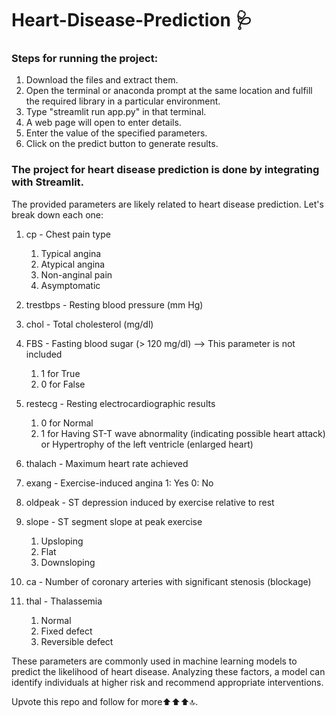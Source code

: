 # Heart-Disease-Prediction 🩺

### Steps for running the project:
1. Download the files and extract them.
2. Open the terminal or anaconda prompt at the same location and fulfill the required library in a particular environment.
3. Type "streamlit run app.py" in that terminal.
4. A web page will open to enter details.
5. Enter the value of the specified parameters.
6. Click on the predict button to generate results.   

### The project for heart disease prediction is done by integrating with Streamlit.

The provided parameters are likely related to heart disease prediction. Let's break down each one:

1. cp - Chest pain type
    1. Typical angina
    2. Atypical angina
    3. Non-anginal pain
    4. Asymptomatic

2. trestbps - Resting blood pressure (mm Hg)

3. chol - Total cholesterol (mg/dl)

4. FBS - Fasting blood sugar (> 120 mg/dl) --> This parameter is not included 
   1. 1 for True
   2. 0 for False

5. restecg - Resting electrocardiographic results 
   1. 0 for Normal
   2. 1 for Having ST-T wave abnormality (indicating possible heart attack) or Hypertrophy of the left ventricle (enlarged heart)

6. thalach - Maximum heart rate achieved

7. exang - Exercise-induced angina
 1: Yes
 0: No

8. oldpeak - ST depression induced by exercise relative to rest

9. slope - ST segment slope at peak exercise
   1. Upsloping
   2. Flat
   3. Downsloping

10. ca - Number of coronary arteries with significant stenosis (blockage)

11. thal - Thalassemia
    1. Normal
    2. Fixed defect
    3. Reversible defect


These parameters are commonly used in machine learning models to predict the likelihood of heart disease. Analyzing these factors, a model can identify individuals at higher risk and recommend appropriate interventions.

Upvote this repo and follow for more⬆️⬆️⬆️🔝.
